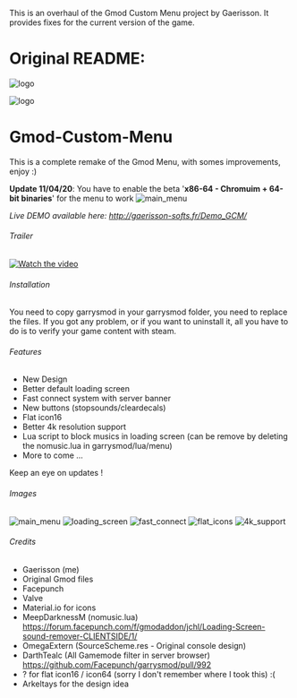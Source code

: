 This is an overhaul of the Gmod Custom Menu project by Gaerisson. It provides fixes for the current version of the game.

# Original README:

![logo](https://i.imgur.com/B4chuit.png)

![logo](https://i.imgur.com/zdtbjzt.png)

# Gmod-Custom-Menu
This is a complete remake of the Gmod Menu, with somes improvements, enjoy :)

**Update 11/04/20**: You have to enable the beta '**x86-64 - Chromuim + 64-bit binaries**' for the menu to work
![main_menu](https://i.imgur.com/NsrKYd1.png)

*Live DEMO available here: http://gaerisson-softs.fr/Demo_GCM/*

###### Trailer ######
[![Watch the video](https://i.imgur.com/b95F74u.jpg)](https://youtu.be/LLT_zHAEmtQ)

###### Installation ######
You need to copy garrysmod in your garrysmod folder, you need to replace the files.
If you got any problem, or if you want to uninstall it, all you have to do is to verify your game content with steam.

###### Features ######
 - New Design
 - Better default loading screen
 - Fast connect system with server banner
 - New buttons (stopsounds/cleardecals)
 - Flat icon16
 - Better 4k resolution support
 - Lua script to block musics in loading screen (can be remove by deleting the nomusic.lua in garrysmod/lua/menu)
 - More to come ...
 
 Keep an eye on updates !
 
###### Images ######
![main_menu](https://cdn.discordapp.com/attachments/260156622616133632/488695451361607681/hl2_2018-09-10_01-42-03.jpg)
![loading_screen](https://i.imgur.com/NmqyYQh.png)
![fast_connect](https://cdn.discordapp.com/attachments/260156622616133632/489143569198743552/unknown.png)
![flat_icons](https://i.imgur.com/eyhO9kj.png)
![4k_support](https://cdn.discordapp.com/attachments/260156622616133632/488790462581440547/unknown.png)

###### Credits ######
 - Gaerisson (me)
 - Original Gmod files
 - Facepunch
 - Valve
 - Material.io for icons
 - MeepDarknessM (nomusic.lua) https://forum.facepunch.com/f/gmodaddon/jchl/Loading-Screen-sound-remover-CLIENTSIDE/1/
 - OmegaExtern (SourceScheme.res - Original console design)
 - DarthTealc (All Gamemode filter in server browser) https://github.com/Facepunch/garrysmod/pull/992
 - ? for flat icon16 / icon64 (sorry I don't remember where I took this) :(
 - Arkeltays for the design idea
